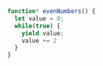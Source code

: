 ---
---
```javascript
function* evenNumbers() {
  let value = 0;
  while(true) {
    yield value;
    value += 2
  }
}
```
